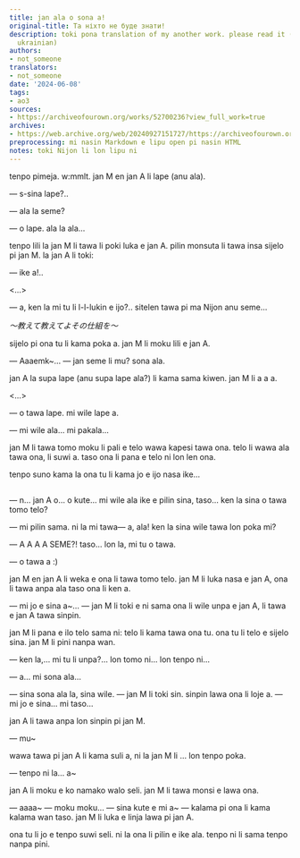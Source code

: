```yaml
---
title: jan ala o sona a!
original-title: Та ніхто не буде знати!
description: toki pona translation of my another work. please read it (if you know
  ukrainian)
authors:
- not_someone
translators:
- not_someone
date: '2024-06-08'
tags:
- ao3
sources:
- https://archiveofourown.org/works/52700236?view_full_work=true
archives:
- https://web.archive.org/web/20240927151727/https://archiveofourown.org/works/52700236?view_full_work=true
preprocessing: mi nasin Markdown e lipu open pi nasin HTML
notes: toki Nijon li lon lipu ni
---
```


tenpo pimeja. w:mmlt. jan M en jan A li lape (anu ala).

— s-sina lape?..

— ala la seme?

— o lape. ala la ala…

tenpo lili la jan M li tawa li poki luka e jan A. pilin monsuta li tawa insa sijelo pi jan M. la jan A li toki:

— ike a!..

\<…\>

— a, ken la mi tu li l-l-lukin e ijo?.. sitelen tawa pi ma Nijon anu seme…


*～教えて教えてよその仕組を～*


sijelo pi ona tu li kama poka a. jan M li moku lili e jan A.

— Aaaemk~… — jan seme li mu? sona ala.

jan A la supa lape (anu supa lape ala?) li kama sama kiwen. jan M li a a a.

\<…\>

— o tawa lape. mi wile lape a.

— mi wile ala… mi pakala…

jan M li tawa tomo moku li pali e telo wawa kapesi tawa ona. telo li wawa ala tawa ona, li suwi a. taso ona li pana e telo ni lon len ona.

tenpo suno kama la ona tu li kama jo e ijo nasa ike…

##

— n… jan A o… o kute… mi wile ala ike e pilin sina, taso… ken la sina o tawa tomo telo?

— mi pilin sama. ni la mi tawa— a, ala! ken la sina wile tawa lon poka mi?

— A A A A SEME?! taso… lon la, mi tu o tawa.

— o tawa a :)

jan M en jan A li weka e ona li tawa tomo telo. jan M li luka nasa e jan A, ona li tawa anpa ala taso ona li ken a.

— mi jo e sina a~… — jan M li toki e ni sama ona li wile unpa e jan A, li tawa e jan A tawa sinpin.

jan M li pana e ilo telo sama ni: telo li kama tawa ona tu. ona tu li telo e sijelo sina. jan M li pini nanpa wan.

— ken la,… mi tu li unpa?… lon tomo ni… lon tenpo ni…

— a… mi sona ala…

— sina sona ala la, sina wile. — jan M li toki sin. sinpin lawa ona li loje a. — mi jo e sina… mi taso…

jan A li tawa anpa lon sinpin pi jan M.

— mu~

wawa tawa pi jan A li kama suli a, ni la jan M li … lon tenpo poka.

— tenpo ni la… a~

jan A li moku e ko namako walo seli. jan M li tawa monsi e lawa ona.

— aaaa~ — moku moku… — sina kute e mi a~ — kalama pi ona li kama kalama wan taso. jan M li luka e linja lawa pi jan A.

ona tu li jo e tenpo suwi seli. ni la ona li pilin e ike ala. tenpo ni li sama tenpo nanpa pini.